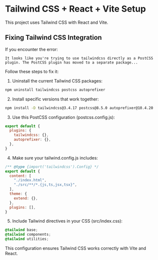 # Tailwind CSS + React + Vite Setup

This project uses Tailwind CSS with React and Vite.

## Fixing Tailwind CSS Integration

If you encounter the error:
```
It looks like you're trying to use tailwindcss directly as a PostCSS plugin. The PostCSS plugin has moved to a separate package...
```

Follow these steps to fix it:

1. Uninstall the current Tailwind CSS packages:
```bash
npm uninstall tailwindcss postcss autoprefixer
```

2. Install specific versions that work together:
```bash
npm install -D tailwindcss@3.4.17 postcss@8.5.0 autoprefixer@10.4.20
```

3. Use this PostCSS configuration (postcss.config.js):
```javascript
export default {
  plugins: {
    tailwindcss: {},
    autoprefixer: {},
  },
}
```

4. Make sure your tailwind.config.js includes:
```javascript
/** @type {import('tailwindcss').Config} */
export default {
  content: [
    "./index.html",
    "./src/**/*.{js,ts,jsx,tsx}",
  ],
  theme: {
    extend: {},
  },
  plugins: [],
}
```

5. Include Tailwind directives in your CSS (src/index.css):
```css
@tailwind base;
@tailwind components;
@tailwind utilities;
```

This configuration ensures Tailwind CSS works correctly with Vite and React.
